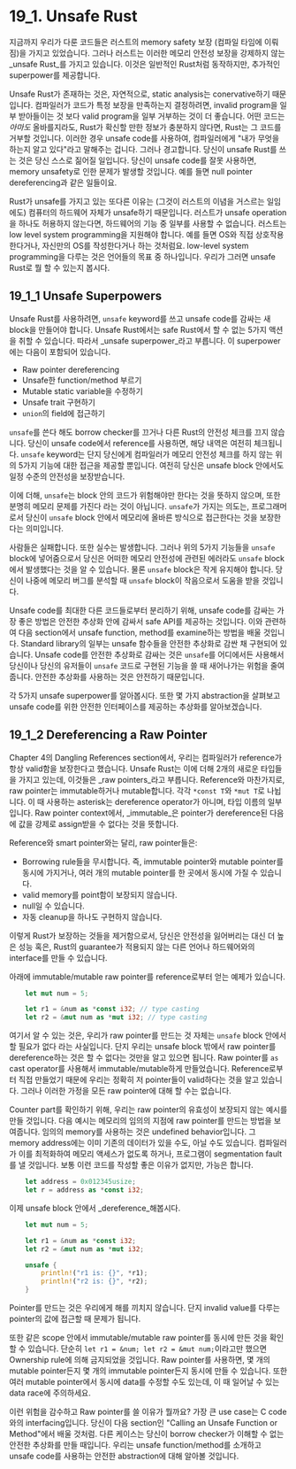 # 19_1. Unsafe Rust

지금까지 우리가 다룬 코드들은 러스트의 memory safety 보장 (컴파일 타임에 이뤄짐)을 가지고
있었습니다. 그러나 러스트는 이러한 메모리 안전성 보장을 강제하지 않는 _unsafe Rust_를 가지고
있습니다. 이것은 일반적인 Rust처럼 동작하지만, 추가적인 superpower를 제공합니다.

Unsafe Rust가 존재하는 것은, 자연적으로, static analysis는 conervative하기 때문입니다.
컴파일러가 코드가 특정 보장을 만족하는지 결정하려면, invalid program을 일부 받아들이는 것 보다 valid
program을 일부 거부하는 것이 더 좋습니다.
어떤 코드는 _아마도_ 올바를지라도, Rust가 확신할 만한 정보가 충분하지 않다면, Rust는 그 코드를 거부할
것입니다. 이러한 경우 unsafe code를 사용하여, 컴파일러에게 "내가 무엇을 하는지 알고 있다"라고
말해주는 겁니다.
그러나 경고합니다. 당신이 unsafe Rust를 쓰는 것은 당신 스스로 짊어질 일입니다. 당신이 unsafe code를
잘못 사용하면, memory unsafety로 인한 문제가 발생할 것입니다. 예를 들면 null pointer dereferencing과
같은 일들이요.

Rust가 unsafe를 가지고 있는 또다른 이유는 (그것이 러스트의 이념을 거스르는 일임에도) 컴퓨터의
하드웨어 자체가 unsafe하기 때문입니다. 러스트가 unsafe operation을 하나도 허용하지 않는다면,
하드웨어의 기능 중 일부를 사용할 수 없습니다.
러스트는 low level system programming을 지원해야 합니다. 예를 들면 OS와 직접 상호작용한다거나,
자신만의 OS를 작성한다거나 하는 것처럼요. low-level system programming을 다루는 것은 언어들의 목표
중 하나입니다. 우리가 그러면 unsafe Rust로 뭘 할 수 있는지 봅시다.

## 19_1_1 Unsafe Superpowers

Unsafe Rust를 사용하려면, `unsafe` keyword를 쓰고 unsafe code를 감싸는 새 block을 만들어야 합니다.
Unsafe Rust에서는 safe Rust에서 할 수 없는 5가지 액션을 취할 수 있습니다. 따라서 _unsafe
superpower_라고 부릅니다. 이 superpower에는 다음이 포함되어 있습니다.

- Raw pointer dereferencing
- Unsafe한 function/method 부르기
- Mutable static variable을 수정하기
- Unsafe trait 구현하기
- `union`의 field에 접근하기

`unsafe`를 쓴다 해도 borrow checker를 끄거나 다른 Rust의 안전성 체크를 끄지 않습니다.
당신이 unsafe code에서 reference를 사용하면, 해당 내역은 여전히 체크됩니다.
`unsafe` keyword는 단지 당신에게 컴파일러가 메모리 안전성 체크를 하지 않는 위의 5가지 기능에 대한
접근을 제공할 뿐입니다. 여전히 당신은 unsafe block 안에서도 일정 수준의 안전성을 보장받습니다.

이에 더해, `unsafe`는 block 안의 코드가 위험해야만 한다는 것을 뜻하지 않으며, 또한 분명히 메모리
문제를 가진다 라는 것이 아닙니다. `unsafe`가 가지는 의도는, 프로그래머로서 당신이 `unsafe` block
안에서 메모리에 올바른 방식으로 접근한다는 것을 보장한다는 의미입니다.

사람들은 실패합니다. 또한 실수는 발생합니다. 그러나 위의 5가지 기능들을 `unsafe` block에
넣어줌으로서 당신은 어떠한 메모리 안전성에 관련된 에러라도 `unsafe` block에서 발생했다는 것을 알 수
있습니다.
물론 `unsafe` block은 작게 유지해야 합니다. 당신이 나중에 메모리 버그를 분석할 때 `unsafe` block이
작음으로서 도움을 받을 것입니다.

Unsafe code를 최대한 다른 코드들로부터 분리하기 위해, unsafe code를 감싸는 가장 좋은 방법은 안전한
추상화 안에 감싸서 safe API를 제공하는 것입니다. 이와 관련하여 다음 section에서 unsafe function,
method를 examine하는 방법을 배울 것입니다.
Standard library의 일부는 unsafe 함수들을 안전한 추상화로 감싼 채 구현되어 있습니다.
Unsafe code를 안전한 추상화로 감싸는 것은 `unsafe`를 어디에서든 사용해서 당신이나 당신의 유저들이
`unsafe` 코드로 구현된 기능을 쓸 때 새어나가는 위험을 줄여줍니다. 안전한 추상화를 사용하는 것은
안전하기 때문입니다.

각 5가지 unsafe superpower를 알아봅시다. 또한 몇 가지 abstraction을 살펴보고 unsafe code를 위한
안전한 인터페이스를 제공하는 추상화를 알아보겠습니다.

## 19_1_2 Dereferencing a Raw Pointer

Chapter 4의 Dangling References section에서, 우리는 컴파일러가 reference가항상 valid함을 보장한다고
했습니다.
Unsafe Rust는 이에 더해 2개의 새로운 타입들을 가지고 있는데, 이것들은 _raw pointers_라고 부릅니다.
Reference와 마찬가지로, raw pointer는 immutable하거나 mutable합니다. 각각 `*const T`와 `*mut T`로
나뉩니다.
이 때 사용하는 asterisk는 dereference operator가 아니며, 타입 이름의 일부입니다. Raw pointer
context에서, _immutable_은 pointer가 dereference된 다음에 값을 강제로 assign받을 수 없다는 것을
뜻합니다.

Reference와 smart pointer와는 달리, raw pointer들은:

- Borrowing rule들을 무시합니다. 즉, immutable pointer와 mutable pointer를 동시에 가지거나, 여러
    개의 mutable pointer를 한 곳에서 동시에 가질 수 있습니다.
- valid memory를 point함이 보장되지 않습니다.
- null일 수 있습니다.
- 자동 cleanup을 하나도 구현하지 않습니다.

이렇게 Rust가 보장하는 것들을 제거함으로서, 당신은 안전성을 잃어버리는 대신 더 높은 성능 혹은,
Rust의 guarantee가 적용되지 않는 다른 언어나 하드웨어와의 interface를 만들 수 있습니다.

아래에 immutable/mutable raw pointer를 reference로부터 얻는 예제가 있습니다.

```rust
    let mut num = 5;

    let r1 = &num as *const i32; // type casting
    let r2 = &mut num as *mut i32; // type casting
```

여기서 알 수 있는 것은, 우리가 raw pointer를 만드는 것 자체는 `unsafe` block 안에서 할 필요가 없다
라는 사실입니다. 단지 우리는 unsafe block 밖에서 raw pointer를 dereference하는 것은 할 수 없다는
것만을 알고 있으면 됩니다.
Raw pointer를 `as` cast operator를 사용해서 immutable/mutable하게 만들었습니다.
Reference로부터 직접 만들었기 때문에 우리는 정확히 저 pointer들이 valid하다는 것을 알고 있습니다.
그러나 이러한 가정을 모든 raw pointer에 대해 할 수는 없습니다.

Counter part를 확인하기 위해, 우리는 raw pointer의 유효성이 보장되지 않는 예시를 만들 것입니다.
다음 예시는 메모리의 임의의 지점에 raw pointer를 만드는 방법을 보여줍니다.
임의의 memory를 사용하는 것은 undefined behavior입니다. 그 memory address에는 이미 기존의 데이터가
있을 수도, 아닐 수도 있습니다. 컴파일러가 이를 최적화하여 메모리 액세스가 없도록 하거나, 프로그램이
segmentation fault를 낼 것입니다. 보통 이런 코드를 작성할 좋은 이유가 없지만, 가능은 합니다.

```rust
    let address = 0x012345usize;
    let r = address as *const i32;
```

이제 unsafe block 안에서 _dereference_해봅시다.

```rust
    let mut num = 5;

    let r1 = &num as *const i32;
    let r2 = &mut num as *mut i32;

    unsafe {
        println!("r1 is: {}", *r1);
        println!("r2 is: {}", *r2);
    }
```

Pointer를 만드는 것은 우리에게 해를 끼치지 않습니다. 단지 invalid value를 다루는 pointer의 값에
접근할 때 문제가 됩니다.

또한 같은 scope 안에서 immutable/mutable raw pointer를 동시에 만든 것을 확인할 수 있습니다.
단순히 `let r1 = &num; let r2 = &mut num;`이라고만 했으면 Ownership rule에 의해 금지되었을 것입니다.
Raw pointer를 사용하면, 몇 개의 mutable pointer든지 몇 개의 immutable pointer든지 동시에 만들 수
있습니다. 또한 여러 mutable pointer에서 동시에 data를 수정할 수도 있는데, 이 때 일어날 수 있는 data
race에 주의하세요.

이런 위험을 감수하고 Raw pointer를 쓸 이유가 뭘까요? 가장 큰 use case는 C code와의
interfacing입니다. 당신이 다음 section인 "Calling an Unsafe Function or Method"에서 배울 것처럼.
다른 케이스는 당신이 borrow checker가 이해할 수 없는 안전한 추상화를 만들 때입니다.
우리는 unsafe function/method를 소개하고 unsafe code를 사용하는 안전한 abstraction에 대해 알아볼
것입니다.

